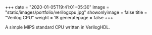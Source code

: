 +++
date = "2020-01-05T19:41:01+05:30"
image = "static/images/portfolio/verilogcpu.jpg"
showonlyimage = false
title = "Verilog CPU"
weight = 18
generatepage = false
+++

A simple MIPS standard CPU written in VerilogHDL.
